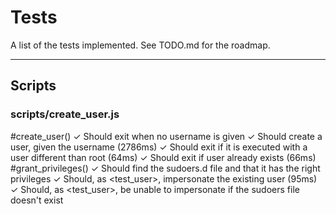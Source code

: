# Tests

A list of the tests implemented. See TODO.md for the roadmap.

-------------------------------------------------------------------------------
## Scripts

### scripts/create_user.js
  #create_user()
    ✓ Should exit when no username is given
    ✓ Should create a user, given the username (2786ms)
    ✓ Should exit if it is executed with a user different than root (64ms)
    ✓ Should exit if user already exists (66ms)
  #grant_privileges()
    ✓ Should find the sudoers.d file and that it has the right privileges
    ✓ Should, as <test_user>, impersonate the existing user (95ms)
    ✓ Should, as <test_user>, be unable to impersonate if the sudoers file doesn't exist
